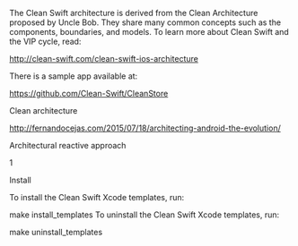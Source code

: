 The Clean Swift architecture is derived from the Clean Architecture proposed by Uncle Bob. They share many common concepts such as the components, boundaries, and models.
To learn more about Clean Swift and the VIP cycle, read:

http://clean-swift.com/clean-swift-ios-architecture

There is a sample app available at:

https://github.com/Clean-Swift/CleanStore

Clean architecture

http://fernandocejas.com/2015/07/18/architecting-android-the-evolution/

Architectural reactive approach

1

Install

To install the Clean Swift Xcode templates, run:

make install_templates
To uninstall the Clean Swift Xcode templates, run:

make uninstall_templates
